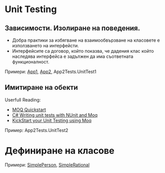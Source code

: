 # Unit Testing

## Зависимости. Изолиране на поведения.
- Добрa практики за избягване на взаимообвързване на класовете е използването на интерфейсти.
- Интерфейсите са договор, който показва, че дадения клас който наследява интерфейса е задължен да има съответната функционалност.

Примери: [App1](App1), [App2](App2), App2Tests.UnitTest1

## Имитиране на обекти 
Userfull Reading:
- [MOQ Quickstart](https://github.com/Moq/moq4/wiki/Quickstart)
- [C# Writing unit tests with NUnit and Moq](https://www.developerhandbook.com/unit-testing/writing-unit-tests-with-nunit-and-moq/)
- [KickStart your Unit Testing using Moq](https://www.codeproject.com/Articles/796014/KickStart-your-Unit-Testing-using-Moq)

Пример: App2Tests.UnitTest2

# Дефиниране на класове
Примери: [SimplePerson](SimplePerson), [SimpleRational](SimpleRational)
